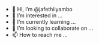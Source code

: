 - 👋 Hi, I’m @jafethiiyambo
- 👀 I’m interested in ...
- 🌱 I’m currently learning ...
- 💞️ I’m looking to collaborate on ...
- 📫 How to reach me ...

<!---
jafethiiyambo/jeffrey is a ✨ special ✨ repository because its `README.md` (this file) appears on your GitHub profile.
You can click the Preview link to take a look at your changes.
--->
